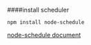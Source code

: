 ####install scheduler
```
npm install node-schedule
```

[node-schedule document]

[node-schedule document]: https://github.com/tejasmanohar/node-schedule/wiki/Recurrence-Rule-Scheduling
